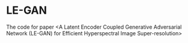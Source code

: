 # LE-GAN
The code for paper &lt;A Latent Encoder Coupled Generative Adversarial Network (LE-GAN) for Efficient Hyperspectral Image Super-resolution>

